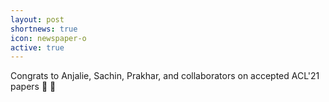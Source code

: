 ```yaml
---
layout: post
shortnews: true
icon: newspaper-o
active: true
---
```

Congrats to Anjalie, Sachin, Prakhar, and collaborators on accepted ACL'21 papers 🙌 🙌
